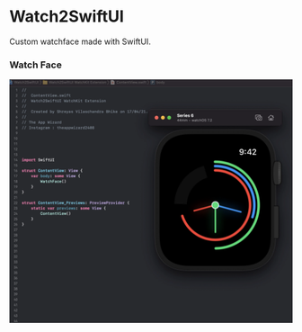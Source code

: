# Watch2SwiftUI
Custom watchface made with SwiftUI.

### Watch Face
![Image of WatchUI](https://github.com/TheAppWizard/Watch2SwiftUI/blob/main/watchoutput.png)

